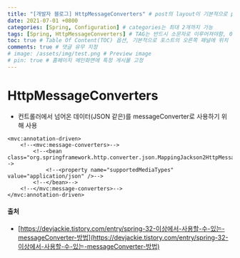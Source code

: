 ```yaml
---
title: "[개발자 블로그] HttpMessageConverters" # post의 layout이 기본적으로 post로 설정되어있어서 Front Matter에 따로 layout변수를 만들어 주지 않아도 됨
date: 2021-07-01 +0800
categories: [Spring, Configuration] # categories는 최대 2개까지 가능
tags: [Spring, HttpMessageConverters] # TAG는 반드시 소문자로 이루어져야함, 0~무한개까지 지정 가능
toc: true # Table Of Content(TOC) 옵션, 기본적으로 포스트의 오른쪽 패널에 위치
comments: true # 댓글 유무 지정
# image: /assets/img/test.png # Preview image
# pin: true # 홈페이지 메인화면에 특정 게시물 고정
---
```



# HttpMessageConverters

- 컨트롤러에서 넘어온 데이터(JSON 같은)를 messageConverter로 사용하기 위해 사용<br>

~~~
<mvc:annotation-driven>
	<!--<mvc:message-converters>-->
		<!--<bean class="org.springframework.http.converter.json.MappingJackson2HttpMessageConverter">-->
			<!--<property name="supportedMediaTypes" value="application/json" />-->
		<!--</bean>-->
	<!--</mvc:message-converters>-->
</mvc:annotation-driven>
~~~


#### 출처 
- [https://devjackie.tistory.com/entry/spring-32-이상에서-사용할-수-있는-messageConverter-방법](https://devjackie.tistory.com/entry/spring-32-이상에서-사용할-수-있는-messageConverter-방법)